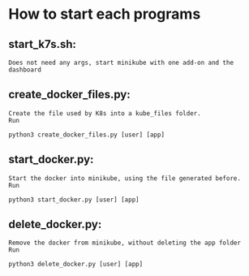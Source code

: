 # How to start each programs
## start_k7s.sh: 
    Does not need any args, start minikube with one add-on and the dashboard

## create_docker_files.py:
    Create the file used by K8s into a kube_files folder.
    Run 
``python3 create_docker_files.py [user] [app]``

## start_docker.py:
    Start the docker into minikube, using the file generated before.
    Run 
``python3 start_docker.py [user] [app]``

## delete_docker.py:
    Remove the docker from minikube, without deleting the app folder
    Run
``python3 delete_docker.py [user] [app]``
